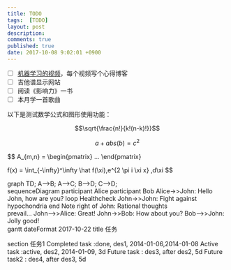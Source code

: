 ```yaml
---
title: TODO
tags:  [TODO]
layout: post
description: 
comments: true
published: true
date: 2017-10-08 9:02:01 +0900
---
```


- [ ] [机器学习的视频](https://www.bilibili.com/video/av9912938)，每个视频写个心得博客
- [ ] 吉他谱显示网站
- [ ] 阅读《影响力》一书
- [ ] 本月学一首歌曲

以下是测试数学公式和图形使用功能：

$$\sqrt{\frac{n!}{k!(n-k)!}}$$

$$a+abs(b)=c^2$$

$$
A_{m,n} = \begin{pmatrix}
  ...
\end{pmatrix}

f(x) = \int_{-\infty}^\infty
    \hat f(\xi)\,e^{2 \pi i \xi x}
    \,d\xi
$$

<div class="mermaid">
graph TD;
    A-->B;
    A-->C;
    B-->D;
    C-->D;
</div>

<div class="mermaid">
sequenceDiagram
    participant Alice
    participant Bob
    Alice->>John: Hello John, how are you?
    loop Healthcheck
        John->>John: Fight against hypochondria
    end
    Note right of John: Rational thoughts <br/>prevail...
    John-->>Alice: Great!
    John->>Bob: How about you?
    Bob-->>John: Jolly good!
</div>

<div class="mermaid">
gantt
dateFormat  2017-10-22
title 任务

section 任务1
Completed task            :done,    des1, 2014-01-06,2014-01-08
Active task               :active,  des2, 2014-01-09, 3d
Future task               :         des3, after des2, 5d
Future task2               :         des4, after des3, 5d
</div>
